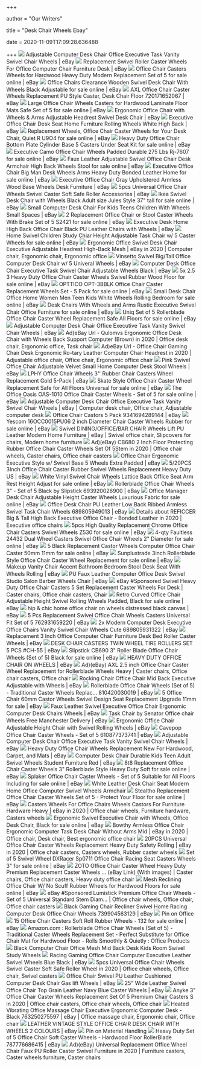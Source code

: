 +++
        
author = "Our Writers"
        
title = "Desk Chair Wheels Ebay"
        
date = 2020-11-09T17:09:28.636488
        
+++
[ ![](https://i.ebayimg.com/images/g/hS8AAOSwQOFeGB9q/s-l300.jpg)](https://i.ebayimg.com/images/g/hS8AAOSwQOFeGB9q/s-l300.jpg) Adjustable Computer Desk Chair Office Executive Task Vanity Swivel Chair  Wheels | eBay
[ ![](https://i.ebayimg.com/images/g/2R0AAOSwL8BdIIuF/s-l300.jpg)](https://i.ebayimg.com/images/g/2R0AAOSwL8BdIIuF/s-l300.jpg) Replacement Swivel Roller Caster Wheels For Office Computer Chair Furniture  Desk | eBay
[ ![](https://i.ebayimg.com/images/g/Dx8AAOSw9oVdn1AZ/s-l640.jpg)](https://i.ebayimg.com/images/g/Dx8AAOSw9oVdn1AZ/s-l640.jpg) Office Chair Casters Wheels for Hardwood Heavy Duty Modern Replacement Set  of 5 for sale online | eBay
[ ![](https://i.ebayimg.com/images/g/Up0AAOSwGOVeAW0v/s-l640.jpg)](https://i.ebayimg.com/images/g/Up0AAOSwGOVeAW0v/s-l640.jpg) Office Chairs Clearance Wooden Swivel Desk Chair With Wheels Black  Adjustable for sale online | eBay
[ ![](https://i.ebayimg.com/images/g/4PsAAOSwSKBeHjeY/s-l300.jpg)](https://i.ebayimg.com/images/g/4PsAAOSwSKBeHjeY/s-l300.jpg) AXL Office Chair Caster Wheels Replacement PU Style Caster, Desk Chair  Floor 720171652067 | eBay
[ ![](https://i.ebayimg.com/images/g/7gUAAOSwFp5ecIq4/s-l640.jpg)](https://i.ebayimg.com/images/g/7gUAAOSwFp5ecIq4/s-l640.jpg) Large Office Chair Wheels Casters for Hardwood Laminate Floor Mats Safe Set  of 5 for sale online | eBay
[ ![](https://i.ebayimg.com/images/g/TVcAAOSwq9ZfOiEa/s-l300.jpg)](https://i.ebayimg.com/images/g/TVcAAOSwq9ZfOiEa/s-l300.jpg) Ergonomic Office Chair with Wheels & Arms Adjustable Headrest Swivel Desk  Chair | eBay
[ ![](https://i.ebayimg.com/images/g/uk0AAOSw3QldZe-a/s-l300.jpg)](https://i.ebayimg.com/images/g/uk0AAOSw3QldZe-a/s-l300.jpg) Executive Office Chair Desk Seat Home Furniture Rolling Wheels White High  Back | eBay
[ ![](https://i.ebayimg.com/images/g/jdcAAOSw33tfAzEB/s-l640.jpg)](https://i.ebayimg.com/images/g/jdcAAOSw33tfAzEB/s-l640.jpg) Replacement Wheels, Office Chair Caster Wheels for Your Desk Chair, Quiet R  U9O4 for sale online | eBay
[ ![](https://i.ebayimg.com/images/g/jpAAAOSwB-1Yqnyr/s-l640.jpg)](https://i.ebayimg.com/images/g/jpAAAOSwB-1Yqnyr/s-l640.jpg) Heavy Duty Office Chair Bottom Plate Cylinder Base 5 Casters Under Seat Kit  for sale online | eBay
[ ![](https://i.ebayimg.com/images/g/8ZIAAOSwTWNe12dv/s-l640.jpg)](https://i.ebayimg.com/images/g/8ZIAAOSwTWNe12dv/s-l640.jpg) Executive Camo Office Chair Wheels Padded Durable 275 Lbs Rj-7607 for sale  online | eBay
[ ![](https://i.ebayimg.com/images/g/4ykAAOSwzV5fWhGf/s-l640.jpg)](https://i.ebayimg.com/images/g/4ykAAOSwzV5fWhGf/s-l640.jpg) Faux Leather Adjustable Swivel Office Chair Desk Armchair High Back Wheels  Stool for sale online | eBay
[ ![](https://i.ebayimg.com/images/g/SWcAAOSwu2Re6VYN/s-l640.jpg)](https://i.ebayimg.com/images/g/SWcAAOSwu2Re6VYN/s-l640.jpg) Executive Office Chair Big Man Desk Wheels Arms Heavy Duty Bonded Leather  Home for sale online | eBay
[ ![](https://i.ebayimg.com/images/g/p~sAAOSwKV9cRf3v/s-l300.jpg)](https://i.ebayimg.com/images/g/p~sAAOSwKV9cRf3v/s-l300.jpg) Executive Office Chair Gray Upholstered Armless Wood Base Wheels Desk  Furniture | eBay
[ ![](https://i.ebayimg.com/images/g/2FAAAOSwsAtdwiSn/s-l300.jpg)](https://i.ebayimg.com/images/g/2FAAAOSwsAtdwiSn/s-l300.jpg) 5pcs Universal Office Chair Wheels Swivel Caster Soft Safe Roller  Accessories | eBay
[ ![](https://i.ebayimg.com/images/g/siIAAOSwVWBfk~Ci/s-l640.jpg)](https://i.ebayimg.com/images/g/siIAAOSwVWBfk~Ci/s-l640.jpg) Ikea Swivel Desk Chair with Wheels Black Adult size Jules Style 37" tall  for sale online | eBay
[ ![](https://i.ebayimg.com/images/g/vj4AAOSwS7FcsPoA/s-l300.jpg)](https://i.ebayimg.com/images/g/vj4AAOSwS7FcsPoA/s-l300.jpg) Small Computer Desk Chair For Kids Teens Children With Wheels Small Spaces  | eBay
[ ![](https://i.ebayimg.com/images/g/C-YAAOSwv0tVTNKr/s-l640.jpg)](https://i.ebayimg.com/images/g/C-YAAOSwv0tVTNKr/s-l640.jpg) 2 Replacement Office Chair or Stool Caster Wheels With Brake Set of 5 S2421  for sale online | eBay
[ ![](https://i.ebayimg.com/images/g/6rsAAOSwoU1e~VgH/s-l300.jpg)](https://i.ebayimg.com/images/g/6rsAAOSwoU1e~VgH/s-l300.jpg) Executive Desk Home High Back Office Chair Black PU Leather Chairs with  Wheels | eBay
[ ![](https://i.ebayimg.com/images/g/NmkAAOSwFOpfBcq2/s-l640.jpg)](https://i.ebayimg.com/images/g/NmkAAOSwFOpfBcq2/s-l640.jpg) Home Swivel Children Study Chiar Height Adjustable Task Chair w/ 5 Caster  Wheels for sale online | eBay
[ ![](https://i.pinimg.com/474x/d1/e1/d8/d1e1d87ea4e98b275317d5cd9c5291e1.jpg)](https://i.pinimg.com/474x/d1/e1/d8/d1e1d87ea4e98b275317d5cd9c5291e1.jpg) Ergonomic Office Swivel Desk Chair Executive Adjustable Headrest High-Back  Mesh | eBay in 2020 | Computer chair, Ergonomic chair, Ergonomic office
[ ![](https://i.ebayimg.com/images/g/Y1YAAOSwEVVfB3u7/s-l300.jpg)](https://i.ebayimg.com/images/g/Y1YAAOSwEVVfB3u7/s-l300.jpg) Vinsetto Swivel Big/Tall Office Computer Desk Chair w/ 5 Univeral Wheels |  eBay
[ ![](https://i.ebayimg.com/images/g/AtEAAOSw8WJe2J6I/s-l300.jpg)](https://i.ebayimg.com/images/g/AtEAAOSw8WJe2J6I/s-l300.jpg) Computer Desk Office Chair Executive Task Swivel Chair Adjustable Wheels  Black | eBay
[ ![](https://i.ebayimg.com/images/g/9yMAAOSwdBxdEtRI/s-l640.jpg)](https://i.ebayimg.com/images/g/9yMAAOSwdBxdEtRI/s-l640.jpg) 5x 2.5 3 Heavy Duty Office Chair Caster Wheels Swivel Rubber Wood Floor for  sale online | eBay
[ ![](https://i.ebayimg.com/images/g/62YAAOSwUQBeQ9RM/s-l500.jpg)](https://i.ebayimg.com/images/g/62YAAOSwUQBeQ9RM/s-l500.jpg) OPTTICO OPT-3BBLK Office Chair Caster Replacement Wheels Set - 5 Pack for  sale online | eBay
[ ![](https://i.ebayimg.com/images/g/Y9EAAOSwEr9e4yp4/s-l640.jpg)](https://i.ebayimg.com/images/g/Y9EAAOSwEr9e4yp4/s-l640.jpg) Small Desk Chair Office Home Women Men Teen Kids White Wheels Rolling  Bedroom for sale online | eBay
[ ![](https://i.ebayimg.com/images/g/k0wAAOSwoDFcB3wx/s-l640.jpg)](https://i.ebayimg.com/images/g/k0wAAOSwoDFcB3wx/s-l640.jpg) Desk Chairs With Wheels and Arms Rustic Executive Swivel Chair Office  Furniture for sale online | eBay
[ ![](https://i.ebayimg.com/images/g/dJgAAOSwFN9eTw48/s-l640.jpg)](https://i.ebayimg.com/images/g/dJgAAOSwFN9eTw48/s-l640.jpg) Uniq Set of 5 Rollerblade Office Chair Caster Wheel Replacement Safe All  Floors for sale online | eBay
[ ![](https://i.ebayimg.com/images/g/M50AAOSwwqBfkdq1/s-l300.jpg)](https://i.ebayimg.com/images/g/M50AAOSwwqBfkdq1/s-l300.jpg) Adjustable Computer Desk Chair Office Executive Task Vanity Swivel Chair  Wheels | eBay
[ ![](https://i.pinimg.com/474x/68/e7/50/68e7505e9cddb8343056b3e3a9b69633.jpg)](https://i.pinimg.com/474x/68/e7/50/68e7505e9cddb8343056b3e3a9b69633.jpg) Ad)eBay Url - Qulomvs Ergonomic Office Desk Chair with Wheels Back Support  Computer (Brown) in 2020 | Office desk chair, Ergonomic office, Task chair
[ ![](https://i.pinimg.com/474x/fd/c1/85/fdc185042dea18d14dfcf6759853069e.jpg)](https://i.pinimg.com/474x/fd/c1/85/fdc185042dea18d14dfcf6759853069e.jpg) Ad)eBay Url - Office Chair Gaming Chair Desk Ergonomic Ro-tary Leather Computer  Chair Headrest in 2020 | Adjustable office chair, Office chair, Ergonomic office  chair
[ ![](https://i.ebayimg.com/images/g/FIAAAOSwellfIkC8/s-l300.jpg)](https://i.ebayimg.com/images/g/FIAAAOSwellfIkC8/s-l300.jpg) Pink Swivel Office Chair Adjustable Velvet Small Home Computer Desk Stool  Wheels | eBay
[ ![](https://i.ebayimg.com/images/g/SS4AAOSwNSxfMmNv/s-l300.jpg)](https://i.ebayimg.com/images/g/SS4AAOSwNSxfMmNv/s-l300.jpg) LPHY Office Chair Wheels 3'' Rubber Chair Casters Wheel Replacement Gold  5-Pack | eBay
[ ![](https://i.ebayimg.com/images/g/b1YAAOSwgZJfPMHj/s-l640.jpg)](https://i.ebayimg.com/images/g/b1YAAOSwgZJfPMHj/s-l640.jpg) Skate Style Office Chair Caster Wheel Replacement Safe for All Floors  Universal for sale online | eBay
[ ![](https://i.ebayimg.com/images/g/pmAAAOSwKqNcfi0r/s-l500.jpg)](https://i.ebayimg.com/images/g/pmAAAOSwKqNcfi0r/s-l500.jpg) The Office Oasis OAS-1010 Office Chair Caster Wheels - Set of 5 for sale  online | eBay
[ ![](https://i.pinimg.com/originals/f0/99/6e/f0996e9ea89ab615145bc639285d0bad.jpg)](https://i.pinimg.com/originals/f0/99/6e/f0996e9ea89ab615145bc639285d0bad.jpg) Adjustable Computer Desk Chair Office Executive Task Vanity Swivel Chair  Wheels | eBay | Computer desk chair, Office chair, Adjustable computer desk
[ ![](https://i.ebayimg.com/images/g/Kw0AAOSwWBdc7yQz/s-l300.jpg)](https://i.ebayimg.com/images/g/Kw0AAOSwWBdc7yQz/s-l300.jpg) Office Chair Castors 5 Pack 9341694289144 | eBay
[ ![](https://i.ebayimg.com/images/g/xJMAAOSwTm1dYzkr/s-l640.jpg)](https://i.ebayimg.com/images/g/xJMAAOSwTm1dYzkr/s-l640.jpg) Yescom 16OCC0015PU06 2 inch Diameter Chair Caster Wheels Rubber for sale  online | eBay
[ ![](https://i.pinimg.com/originals/8e/d6/3d/8ed63deee93a53f177575c530c659914.jpg)](https://i.pinimg.com/originals/8e/d6/3d/8ed63deee93a53f177575c530c659914.jpg) Swivel DINING/OFFICE/BAR CHAIR Wheels Lift PU Leather Modern Home Furniture  | eBay | Swivel office chair, Slipcovers for chairs, Modern home furniture
[ ![](https://i.pinimg.com/474x/f6/0b/93/f60b93bc2a1c93f5d0a7f4223996398d.jpg)](https://i.pinimg.com/474x/f6/0b/93/f60b93bc2a1c93f5d0a7f4223996398d.jpg) Ad)(eBay) CB680 2 Inch Floor Protecting Rubber Office Chair Caster Wheels  Set Of 5Stem in 2020 | Office chair wheels, Caster chairs, Office chair  casters
[ ![](https://d3d71ba2asa5oz.cloudfront.net/12002360/images/921-170v70cg-921-170v70bk.jpg)](https://d3d71ba2asa5oz.cloudfront.net/12002360/images/921-170v70cg-921-170v70bk.jpg) Office Chair Ergonomic Executive Style w/ Swivel Base 5 Wheels Extra Padded  | eBay
[ ![](https://i.ebayimg.com/images/g/VPMAAOSwSyJfgAjG/s-l300.jpg)](https://i.ebayimg.com/images/g/VPMAAOSwSyJfgAjG/s-l300.jpg) 5/20PCS 3Inch Office Chair Caster Rubber Swivel Wheels Replacement Heavy  Duty US | eBay
[ ![](https://i.ebayimg.com/images/g/MMwAAOSwyHFezvMW/s-l640.jpg)](https://i.ebayimg.com/images/g/MMwAAOSwyHFezvMW/s-l640.jpg) White Vinyl Swivel Chair Wheels Lattice Back Office Seat Arm Rest Height  Adjust for sale online | eBay
[ ![](https://i.ebayimg.com/images/g/2UIAAOSwdvxdlpze/s-l300.jpg)](https://i.ebayimg.com/images/g/2UIAAOSwdvxdlpze/s-l300.jpg) Rollerblade Office Chair Wheels 3" - Set of 5 Black by Slipstick  693920026900 | eBay
[ ![](https://d3d71ba2asa5oz.cloudfront.net/12012965/images/048-gm-49017-bk_14.jpg)](https://d3d71ba2asa5oz.cloudfront.net/12012965/images/048-gm-49017-bk_14.jpg) Office Manager Desk Chair Adjustable Height Caster Wheels Luxurious Fabric  for sale online | eBay
[ ![](https://i.ebayimg.com/images/g/bgYAAOSw-eldzOoi/s-l300.jpg)](https://i.ebayimg.com/images/g/bgYAAOSw-eldzOoi/s-l300.jpg) Office Desk Chair PU Leather Low Back Ribbed Armless Swivel Task Chair  Wheels 689805949013 | eBay
[ ![](https://i.pinimg.com/474x/5e/94/d9/5e94d93585570894141ed9a6e8e9dcde.jpg)](https://i.pinimg.com/474x/5e/94/d9/5e94d93585570894141ed9a6e8e9dcde.jpg) Details about REFICCER Big & Tall High Back Executive Office Chair - Bonded  Leather in 2020 | Executive office chairs
[ ![](https://i.ebayimg.com/images/g/ZOAAAOSwwBZfaVYN/s-l640.jpg)](https://i.ebayimg.com/images/g/ZOAAAOSwwBZfaVYN/s-l640.jpg) 5pcs High Quality Replacement Chrome Office Chair Casters Swivel Wheels  Z530 for sale online | eBay
[ ![](https://i.ebayimg.com/images/g/SCsAAOSw-Nxde62A/s-l640.jpg)](https://i.ebayimg.com/images/g/SCsAAOSw-Nxde62A/s-l640.jpg) 4-qty Faultless 24432 Dual Wheel Casters Swivel Office Chair Wheels 2"  Diameter for sale online | eBay
[ ![](https://i.ebayimg.com/images/g/fvUAAOSw3ydVksBA/s-l640.jpg)](https://i.ebayimg.com/images/g/fvUAAOSw3ydVksBA/s-l640.jpg) 5 Black Replacement Castor Wheels Computer Office Chair Caster 50mm 11mm  for sale online | eBay
[ ![](https://i.ebayimg.com/images/g/6rwAAOSw7zFfIDjR/s-l640.jpg)](https://i.ebayimg.com/images/g/6rwAAOSw7zFfIDjR/s-l640.jpg) Sunplustrade 3inch Rollerblade Style Office Chair Caster Wheel Replacement  for sale online | eBay
[ ![](https://i.ebayimg.com/images/g/~voAAOSw9J9eG8lq/s-l300.jpg)](https://i.ebayimg.com/images/g/~voAAOSw9J9eG8lq/s-l300.jpg) Makeup Vanity Chair Accent Bathroom Bedroom Stool Desk Seat With Wheels  Rolling | eBay
[ ![](https://i.ebayimg.com/images/g/GcoAAOSwYARe225p/s-l300.jpg)](https://i.ebayimg.com/images/g/GcoAAOSwYARe225p/s-l300.jpg) PU Faux Leather Computer Office Desk Swivel Studio Salon Barber Wheels Chair  | eBay
[ ![](https://i.pinimg.com/originals/03/a8/d9/03a8d9892f08c6ca8179e81a8ed3dc3b.jpg)](https://i.pinimg.com/originals/03/a8/d9/03a8d9892f08c6ca8179e81a8ed3dc3b.jpg) eBay #Sponsored Swivel Heavy Duty Office Chair Casters 5 Set Replacement Caster  Wheels For Desk | Caster chairs, Office chair casters, Chair
[ ![](https://i.ebayimg.com/images/g/qCsAAOSwunhfHoly/s-l640.jpg)](https://i.ebayimg.com/images/g/qCsAAOSwunhfHoly/s-l640.jpg) Retro Curved Office Chair Adjustable Height Swivel Rolling Wheels Padded,  Black for sale online | eBay
[ ![](https://i.ebayimg.com/images/g/2xUAAOSwZ1ZerJkm/s-l300.jpg)](https://i.ebayimg.com/images/g/2xUAAOSwZ1ZerJkm/s-l300.jpg) hip & chic home office chair on wheels distressed black canvas | eBay
[ ![](https://i.ebayimg.com/images/g/j1kAAOSwjXBbqUNG/s-l300.jpg)](https://i.ebayimg.com/images/g/j1kAAOSwjXBbqUNG/s-l300.jpg) 5 Pcs Replacement Swivel Office Chair Wheels Casters Universal Fit Set of 5  762931659220 | eBay
[ ![](https://i.ebayimg.com/images/g/NSEAAOSwX9VeqpD7/s-l300.jpg)](https://i.ebayimg.com/images/g/NSEAAOSwX9VeqpD7/s-l300.jpg) 2x Modern Computer Desk Executive Office Chairs Vanity Swivel Chair Wheels  Cute 689805931322 | eBay
[ ![](https://i.ebayimg.com/images/g/XiIAAOSwc81dIQzF/s-l300.jpg)](https://i.ebayimg.com/images/g/XiIAAOSwc81dIQzF/s-l300.jpg) Replacement 3 Inch Office Computer Chair Furniture Desk Bed Roller Caster  Wheels | eBay
[ ![](https://i.ebayimg.com/images/g/j34AAOSwTDVfNYY~/s-l400.jpg)](https://i.ebayimg.com/images/g/j34AAOSwTDVfNYY~/s-l400.jpg) DESK CHAIR CASTERS TWIN WHEEL TIRE ROLLERS SET 5 PCS #CH-55 | eBay
[ ![](https://i.ebayimg.com/images/g/U1EAAOSw0Ehdr6WA/s-l640.jpg)](https://i.ebayimg.com/images/g/U1EAAOSw0Ehdr6WA/s-l640.jpg) Slipstick CB690 3" Roller Blade Office Chair Wheels (Set of 5) Black for  sale online | eBay
[ ![](https://i.ebayimg.com/images/g/nvMAAOSwxg5XxRUJ/s-l300.jpg)](https://i.ebayimg.com/images/g/nvMAAOSwxg5XxRUJ/s-l300.jpg) HEAVY DUTY OFFICE CHAIR ON WHEELS | eBay
[ ![](https://i.pinimg.com/474x/4c/3f/72/4c3f725101551006028cb0118f987e8f.jpg)](https://i.pinimg.com/474x/4c/3f/72/4c3f725101551006028cb0118f987e8f.jpg) Ad)(eBay) AXL 2.5 inch Office Chair Caster Wheel Replacement for  Rollerblade Wheels Heavy | Caster chairs, Office chair casters, Office chair
[ ![](https://i.ebayimg.com/images/g/87IAAOSw2CFdkXrI/s-l300.jpg)](https://i.ebayimg.com/images/g/87IAAOSw2CFdkXrI/s-l300.jpg) Rocking Chair Office Chair Mid Back Executive Adjustable with Wheels | eBay
[ ![](https://i.ebayimg.com/images/g/uXEAAOSwbkNdfbsf/s-l300.jpg)](https://i.ebayimg.com/images/g/uXEAAOSwbkNdfbsf/s-l300.jpg) Rollerblade Office Chair Wheels (Set of 5) - Traditional Caster Wheels  Replac... 810420030019 | eBay
[ ![](https://i.ebayimg.com/images/g/SJwAAOSwPHxbH7lj/s-l640.jpg)](https://i.ebayimg.com/images/g/SJwAAOSwPHxbH7lj/s-l640.jpg) 5 Office Chair 60mm Castor Wheels Swivel Design Seat Replacement Upgrade  11mm for sale | eBay
[ ![](https://i.ebayimg.com/images/g/K6wAAOSwl6Rdw3hF/s-l300.jpg)](https://i.ebayimg.com/images/g/K6wAAOSwl6Rdw3hF/s-l300.jpg) Faux Leather Swivel Executive Office Chair Ergonomic Computer Desk Chairs  Wheels | eBay
[ ![](https://i.ebayimg.com/images/g/-YIAAOSwF9tdweEK/s-l300.jpg)](https://i.ebayimg.com/images/g/-YIAAOSwF9tdweEK/s-l300.jpg) Task Chair by Senator Office chair Wheels Free Manchester Delivery | eBay
[ ![](https://i.ebayimg.com/images/g/RQcAAOSwY6lfEWbU/s-l300.jpg)](https://i.ebayimg.com/images/g/RQcAAOSwY6lfEWbU/s-l300.jpg) Ergonomic Office Chair Adjustable Height Chair with Swivel Rolling Wheels |  eBay
[ ![](https://i.ebayimg.com/images/g/ATQAAOSw~QVdpLBO/s-l300.jpg)](https://i.ebayimg.com/images/g/ATQAAOSw~QVdpLBO/s-l300.jpg) Cavepop Office Chair Caster Wheels - Set of 5 610877373741 | eBay
[ ![](https://i.ebayimg.com/images/g/i~IAAOSwAyRfAs7H/s-l300.jpg)](https://i.ebayimg.com/images/g/i~IAAOSwAyRfAs7H/s-l300.jpg) Adjustable Computer Desk Chair Office Executive Task Vanity Swivel Chair  Wheels | eBay
[ ![](https://i.ebayimg.com/images/g/ByIAAOSwjONdk7At/s-l300.jpg)](https://i.ebayimg.com/images/g/ByIAAOSwjONdk7At/s-l300.jpg) Heavy Duty Office Chair Wheels Replacement New For Hardwood, Carpet, and  Mats | eBay
[ ![](https://i.ebayimg.com/images/g/GVwAAOSwbb9bNg5L/s-l300.jpg)](https://i.ebayimg.com/images/g/GVwAAOSwbb9bNg5L/s-l300.jpg) Computer Desk Chair Durable Kids Teen Adult Swivel Wheels Student Furniture  Red | eBay
[ ![](https://i.ebayimg.com/images/g/QZkAAOSwk8JeMp25/s-l640.png)](https://i.ebayimg.com/images/g/QZkAAOSwk8JeMp25/s-l640.png) 8t8 Replacement Office Chair Caster Wheels 3" Rollerblade Style Heavy Duty  Soft for sale online | eBay
[ ![](https://i.ebayimg.com/images/g/UhsAAOSw-89ZVJ7N/s-l640.jpg)](https://i.ebayimg.com/images/g/UhsAAOSw-89ZVJ7N/s-l640.jpg) Splaker Office Chair Caster Wheels - Set of 5 Suitable for All Floors  Including for sale online | eBay
[ ![](https://i.pinimg.com/originals/c5/c5/56/c5c556ef1963a5238dd7e56a44f1ceb8.jpg)](https://i.pinimg.com/originals/c5/c5/56/c5c556ef1963a5238dd7e56a44f1ceb8.jpg) White Leather Desk Chair Seat Modern Home Office Computer Swivel Wheels  Armchair
[ ![](https://i.ebayimg.com/images/g/nR0AAOSwcm5fTr67/s-l640.png)](https://i.ebayimg.com/images/g/nR0AAOSwcm5fTr67/s-l640.png) Stealtho Replacement Office Chair Caster Wheels Set of 5 - Protect Your  Floor for sale online | eBay
[ ![](https://i.pinimg.com/originals/7b/c6/c0/7bc6c07a9cb99b5c4f7942b2ee82fb4d.jpg)](https://i.pinimg.com/originals/7b/c6/c0/7bc6c07a9cb99b5c4f7942b2ee82fb4d.jpg) Casters Wheels For Office Chairs Wheels Castors For Furniture Hardware  Heavy | eBay in 2020 | Office chair wheels, Furniture hardware, Casters  wheels
[ ![](https://i.ebayimg.com/images/g/rSsAAOSwJC1eugf~/s-l640.jpg)](https://i.ebayimg.com/images/g/rSsAAOSwJC1eugf~/s-l640.jpg) Ergonomic Swivel Executive Chair with Wheels, Office Desk Chair, Black for  sale online | eBay
[ ![](https://i.pinimg.com/474x/23/cf/86/23cf866ade0fac039a1b34da3c6f1ac8.jpg)](https://i.pinimg.com/474x/23/cf/86/23cf866ade0fac039a1b34da3c6f1ac8.jpg) Bowthy Armless Office Chair Ergonomic Computer Task Desk Chair Without Arms  Mid | eBay in 2020 | Office chair, Desk chair, Best ergonomic office chair
[ ![](https://i.pinimg.com/474x/e1/ad/15/e1ad15bec1e8a52063d35a3da7f1c60f.jpg)](https://i.pinimg.com/474x/e1/ad/15/e1ad15bec1e8a52063d35a3da7f1c60f.jpg) 20PCS Universal Office Chair Caster Wheels Replacement Heavy Duty Safety  Rolling | eBay in 2020 | Office chair casters, Casters wheels, Rubber caster  wheels
[ ![](https://i.ebayimg.com/images/g/kUAAAOSwU9VfK68L/s-l640.jpg)](https://i.ebayimg.com/images/g/kUAAAOSwU9VfK68L/s-l640.jpg) Set of 5 Swivel Wheel DXRacer Sp0711 Office Chair Racing Seat Casters Wheels  3" for sale online | eBay
[ ![](https://i.pinimg.com/originals/ad/eb/00/adeb0076a7937105fee87aa7dba70972.jpg)](https://i.pinimg.com/originals/ad/eb/00/adeb0076a7937105fee87aa7dba70972.jpg) ZOTO Office Chair Caster Wheel Heavy Duty Premium Replacement Caster Wheels  ... (eBay Link) (With images) | Caster chairs, Office chair casters, Heavy  duty office chair
[ ![](https://i.ebayimg.com/images/g/~RcAAOSwrz1fcMDD/s-l640.jpg)](https://i.ebayimg.com/images/g/~RcAAOSwrz1fcMDD/s-l640.jpg) Mesh Reclining Office Chair W/ No Scuff Rubber Wheels for Hardwood Floors  for sale online | eBay
[ ![](https://i.pinimg.com/originals/7d/ea/f6/7deaf6d951f40742bc34d85aad188f12.jpg)](https://i.pinimg.com/originals/7d/ea/f6/7deaf6d951f40742bc34d85aad188f12.jpg) eBay #Sponsored Lumistick Premium Office Chair Wheels - Set of 5 Universal  Standard Stem Diam... | Office chair wheels, Office chair, Office chair  casters
[ ![](https://i.ebayimg.com/images/g/ensAAOSwzf1fEEaj/s-l300.jpg)](https://i.ebayimg.com/images/g/ensAAOSwzf1fEEaj/s-l300.jpg) Black Gaming Chair Recliner Swivel Home Racing Computer Desk Office Chair  Wheels 739904563129 | eBay
[ ![](https://i.pinimg.com/564x/a8/db/6d/a8db6d63fcf9ec974bce8bcdfa0d78d9.jpg)](https://i.pinimg.com/564x/a8/db/6d/a8db6d63fcf9ec974bce8bcdfa0d78d9.jpg) Pin on Office
[ ![](https://i.ebayimg.com/images/g/hwsAAOSweZFewmH0/s-l640.jpg)](https://i.ebayimg.com/images/g/hwsAAOSweZFewmH0/s-l640.jpg) 15 Office Chair Casters Soft Roll Rubber Wheels - 132 for sale online | eBay
[ ![](https://images-na.ssl-images-amazon.com/images/I/71UNWRkFjWL._AC_SL1500_.jpg)](https://images-na.ssl-images-amazon.com/images/I/71UNWRkFjWL._AC_SL1500_.jpg) Amazon.com : Rollerblade Office Chair Wheels (Set of 5) - Traditional Caster  Wheels Replacement Set - Perfect Substitute for Office Chair Mat for  Hardwood Floor - Rolls Smoothly & Quietly : Office Products
[ ![](https://i.pinimg.com/originals/ec/b7/b6/ecb7b651aaa1156cb51cf6a709b1393a.jpg)](https://i.pinimg.com/originals/ec/b7/b6/ecb7b651aaa1156cb51cf6a709b1393a.jpg) Black Computer Chair Office Mesh Mid Back Desk Kids Room Swivel Study Wheels
[ ![](https://i.ebayimg.com/images/g/PV0AAOSwbb5eFIuN/s-l300.png)](https://i.ebayimg.com/images/g/PV0AAOSwbb5eFIuN/s-l300.png) Racing Gaming Office Chair Computer Executive Leather Swivel Wheels Blue  Black | eBay
[ ![](https://i.pinimg.com/474x/84/8f/2b/848f2b63d4dc20f262495b1e4e8cc53f.jpg)](https://i.pinimg.com/474x/84/8f/2b/848f2b63d4dc20f262495b1e4e8cc53f.jpg) 5pcs Universal Office Chair Wheels Swivel Caster Soft Safe Roller Wheel in  2020 | Office chair wheels, Office chair, Swivel casters
[ ![](https://i.ebayimg.com/images/g/TpYAAOSwNmpfFrwF/s-l300.jpg)](https://i.ebayimg.com/images/g/TpYAAOSwNmpfFrwF/s-l300.jpg) Office Chair Swivel PU Leather Cushioned Computer Desk Chair Gas lift Wheels  | eBay
[ ![](https://i.ebayimg.com/images/g/J3YAAOSwuLFZ0pZI/s-l300.jpg)](https://i.ebayimg.com/images/g/J3YAAOSwuLFZ0pZI/s-l300.jpg) 25" Wide Leather Swivel Office Chair Top Grain Leather Navy Blue Caster  Wheels | eBay
[ ![](https://i.pinimg.com/474x/7e/c8/a7/7ec8a7182e73db0f6afc47088e02b437.jpg)](https://i.pinimg.com/474x/7e/c8/a7/7ec8a7182e73db0f6afc47088e02b437.jpg) Anyke 3" Office Chair Caster Wheels Replacement Set Of 5 Premium Chair  Casters S in 2020 | Office chair casters, Office chair wheels, Office chair
[ ![](https://i.pinimg.com/originals/0a/dc/11/0adc11f6f945663e24bb9717ffc9ebdb.jpg)](https://i.pinimg.com/originals/0a/dc/11/0adc11f6f945663e24bb9717ffc9ebdb.jpg) Heated Vibrating Office Massage Chair Executive Ergonomic Computer Desk -  Black 763250275597 | eBay | Office massage chair, Ergonomic chair, Office  chair
[ ![](https://i.ebayimg.com/images/g/NDMAAOSwA0JcYvex/s-l300.jpg)](https://i.ebayimg.com/images/g/NDMAAOSwA0JcYvex/s-l300.jpg) LEATHER VINTAGE STYLE OFFICE CHAIR DESK CHAIR WITH WHEELS 2 COLOURS | eBay
[ ![](https://i.pinimg.com/474x/9c/64/7e/9c647e0226c4a12c86fefa80bc70f794.jpg)](https://i.pinimg.com/474x/9c/64/7e/9c647e0226c4a12c86fefa80bc70f794.jpg) Pin on Material Handling
[ ![](https://i.ebayimg.com/images/g/JG4AAOSwvjtciwFX/s-l300.jpg)](https://i.ebayimg.com/images/g/JG4AAOSwvjtciwFX/s-l300.jpg) Heavy Duty Set of 5 Office Chair Soft Caster Wheels - Hardwood Floor  RollerBlade 787776686415 | eBay
[ ![](https://i.pinimg.com/474x/d6/d2/af/d6d2af0a62cea995071e2b2f8f477490.jpg)](https://i.pinimg.com/474x/d6/d2/af/d6d2af0a62cea995071e2b2f8f477490.jpg) Ad)(eBay) Universal Replacement Office Wheel Chair Faux PU Roller Caster  Swivel Furniture in 2020 | Furniture casters, Caster wheels furniture, Caster  chairs
